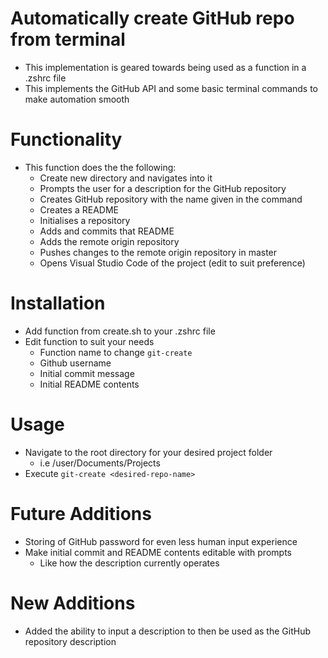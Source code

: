 # Automatically create GitHub repo from terminal

- This implementation is geared towards being used as a function in a .zshrc file
- This implements the GitHub API and some basic terminal commands to make automation smooth

# Functionality

- This function does the the following:
  - Create new directory and navigates into it
  - Prompts the user for a description for the GitHub repository
  - Creates GitHub repository with the name given in the command
  - Creates a README
  - Initialises a repository
  - Adds and commits that README
  - Adds the remote origin repository
  - Pushes changes to the remote origin repository in master
  - Opens Visual Studio Code of the project (edit to suit preference)

# Installation

- Add function from create.sh to your .zshrc file
- Edit function to suit your needs
  - Function name to change `git-create`
  - Github username
  - Initial commit message
  - Initial README contents

# Usage

- Navigate to the root directory for your desired project folder
  - i.e /user/Documents/Projects
- Execute `git-create <desired-repo-name>`

# Future Additions

- Storing of GitHub password for even less human input experience
- Make initial commit and README contents editable with prompts
  - Like how the description currently operates

# New Additions

- Added the ability to input a description to then be used as the GitHub repository description
